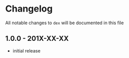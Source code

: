 # Changelog

All notable changes to `dex` will be documented in this file

## 1.0.0 - 201X-XX-XX

- initial release
